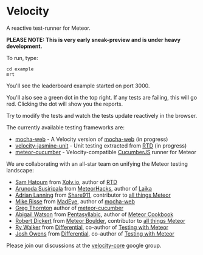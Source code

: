 Velocity
========
A reactive test-runner for Meteor.

**PLEASE NOTE: This is very early sneak-preview and is under heavy development.**

To run, type:

```
cd example
mrt
```

You'll see the leaderboard example started on port 3000.

You'll also see a green dot in the top right. If any tests are failing, this will go red. Clicking the dot will show you the reports.

Try to modify the tests and watch the tests update reactively in the browser.

The currently available testing frameworks are:

* [mocha-web](https://github.com/mad-eye/meteor-mocha-web/tree/mtr) - A Velocity version of [mocha-web](https://github.com/mad-eye/meteor-mocha-web) (in progress)
* [velocity-jasmine-unit](https://github.com/xolvio/velocity-jasmine-unit) - Unit testing extracted from [RTD](http://rtd.xolv.io/) (in progress)
* [meteor-cucumber](https://github.com/xdissent/meteor-cucumber) - Velocity-compatible [CucumberJS](https://github.com/cucumber/cucumber-js) runner for Meteor

We are collaborating with an all-star team on unifying the Meteor testing landscape:

* [Sam Hatoum](https://github.com/samhatoum) from [Xolv.io](http://xolv.io/), author of [RTD](https://github.com/xolvio/rtd)
* [Arunoda Susiripala](https://github.com/arunoda) from [MeteorHacks](meteorhacks.com), author of [Laika](http://arunoda.github.io/laika/)
* [Adrian Lanning](https://github.com/alanning) from [Share911](http://www.sharewith911.com/), contributor to [all things Meteor](https://github.com/alanning?tab=repositories)
* [Mike Risse](https://github.com/rissem) from [MadEye](https://madeye.io/), author of [mocha-web](https://github.com/mad-eye/meteor-mocha-web)
* [Greg Thornton](https://github.com/xdissent) author of [meteor-cucumber](https://github.com/xdissent/meteor-cucumber)
* [Abigail Watson](https://github.com/awatson1978) from [Pentasyllabic](http://www.pentasyllabic.com), author of [Meteor Cookbook](https://github.com/awatson1978/meteor-cookbook)
* [Robert Dickert](https://github.com/rdickert) from [Meteor Boulder](http://www.meetup.com/Meteor-Boulder), contributor to [all things Meteor](https://github.com/rdickert?tab=repositories)
* [Ry Walker](https://github.com/ryw) from [Differential](http://differential.io/), co-author of [Testing with Meteor](http://testingmeteor.com/)
* [Josh Owens](https://github.com/queso) from [Differential](http://differential.io/), co-author of [Testing with Meteor](http://testingmeteor.com/)

Please join our discussions at the [velocity-core](https://groups.google.com/forum/#!forum/velocity-core) google group.